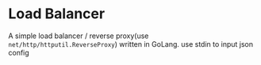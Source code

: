 # Load Balancer

A simple load balancer / reverse proxy(use `net/http/httputil.ReverseProxy`) written in GoLang.
use stdin to input json config
